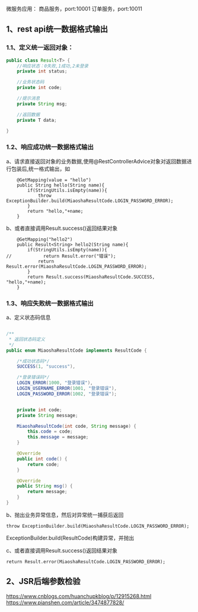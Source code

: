 微服务应用：
商品服务，port:10001
订单服务，port:10011



## 1、rest api统一数据格式输出
### 1.1、定义统一返回对象：
```java
public class Result<T> {
    //响应状态：0失败,1成功,2未登录
    private int status;

    //业务状态码
    private int code;

    //提示消息
    private String msg;

    //返回数据
    private T data;

}
```


### 1.2、响应成功统一数据格式输出
a、请求直接返回对象的业务数据,使用@RestControllerAdvice对象对返回数据进行包装后,统一格式输出，如
```
    @GetMapping(value = "hello")
    public String hello(String name){
        if(StringUtils.isEmpty(name)){
            throw ExceptionBuilder.build(MiaoshaResultCode.LOGIN_PASSWORD_ERROR);
        }
        return "hello,"+name;
    }
```


b、或者直接调用Result.success()返回结果对象
```
    @GetMapping("hello2")
    public Result<String> hello2(String name){
        if(StringUtils.isEmpty(name)){
//            return Result.error("错误");
            return Result.error(MiaoshaResultCode.LOGIN_PASSWORD_ERROR);
        }
        return Result.success(MiaoshaResultCode.SUCCESS, "hello,"+name);
    }
```


### 1.3、响应失败统一数据格式输出
a、定义状态码信息
```java

/**
 * 返回状态码定义
 */
public enum MiaoshaResultCode implements ResultCode {

    /*成功状态码*/
    SUCCESS(1, "success"),

    /*登录错误码*/
    LOGIN_ERROR(1000, "登录错误"),
    LOGIN_USERNAME_ERROR(1001, "登录错误"),
    LOGIN_PASSWORD_ERROR(1002, "登录错误");


    private int code;
    private String message;

    MiaoshaResultCode(int code, String message) {
        this.code = code;
        this.message = message;
    }

    @Override
    public int code() {
        return code;
    }

    @Override
    public String msg() {
        return message;
    }
}

```


b、抛出业务异常信息，然后对异常统一捕获后返回
```
throw ExceptionBuilder.build(MiaoshaResultCode.LOGIN_PASSWORD_ERROR);
```
ExceptionBuilder.build(ResultCode)构建异常，并抛出

c、或者直接调用Result.success()返回结果对象
```
return Result.error(MiaoshaResultCode.LOGIN_PASSWORD_ERROR);
```




## 2、JSR后端参数检验
https://www.cnblogs.com/huanchupkblog/p/12915268.html
https://www.pianshen.com/article/3474877828/


